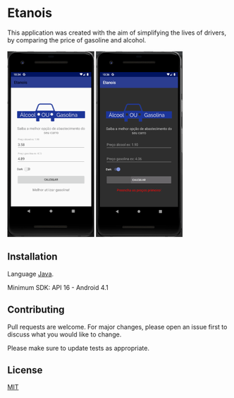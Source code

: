 # Etanois

This application was created with the aim of simplifying the lives of drivers, by comparing the price of gasoline and alcohol.
<br><br>
<img src="images/1.png" width="197" height="420"/>
<img src="images/2.png" width="197" height="420"/>

## Installation

Language [Java](https://www.java.com/pt_BR/download/faq/whatis_java.xml).

Minimum SDK: API 16 - Android 4.1

## Contributing
Pull requests are welcome. For major changes, please open an issue first to discuss what you would like to change.

Please make sure to update tests as appropriate.

## License
[MIT](https://choosealicense.com/licenses/mit/)
